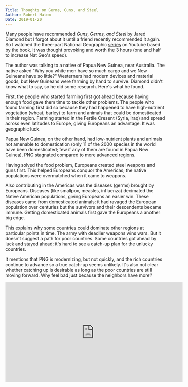 ```yaml
---
Title: Thoughts on Germs, Guns, and Steel
Author: Robert Hatem
Date: 2019-01-20
---
```


Many people have recommended *Guns, Germs, and Steel* by Jared Diamond but I forgot about it until a friend recently recommended it again. So I watched the three-part National Geographic [series](https://www.google.comhttps://www.youtube.com/watch?v=QwZ4s8Fsv94&t=29s) on Youtube based by the book. It was thought provoking and worth the 3 hours (one and half to increase Nat Geo's speed).

The author was talking to a native of Papua New Guinea, near Australia. The native asked "Why you white men have so much cargo and we New Guineans have so little?" Westerners had modern devices and material goods, but New Guineans were farming by hand to survive. Diamond didn't know what to say, so he did some research. Here's what he found.

First, the people who started farming first got ahead because having enough food gave them time to tackle other problems. The people who found farming first did so because they had happened to have high-nutrient vegetation (wheat, barley) to farm and animals that could be domesticated in their region. Farming started in the Fertile Cresent (Syria, Iraq) and spread across even latitudes to Europe, giving Europeans an advantage. It was geographic luck.

Papua New Guinea, on the other hand, had low-nutrient plants and animals not amenable to domestication (only 11 of the 2000 species in the world have been domesticated; few if any of them are found in Papua New Guinea). PNG stagnated compared to more advanced regions.

Having solved the food problem, Europeans created steel weapons and guns first. This helped Europeans conquor the Americas; the native populations were overmatched when it came to weapons.

Also contributing in the Americas was the diseases (germs) brought by Europeans. Diseases (like smallpox, measles, influenza) decimated the Native American populations, giving Europeans an easier win. These diseases came from domesticated animals; it had ravaged the European population over centuries but the survivors and their descendents became immune. Getting domesticated animals first gave the Europeans a another big edge.

This explains why some countries could dominate other regions at particular points in time. The army with deadlier weapons wins wars. But it doesn't suggest a path for poor countries. Some countries got ahead by luck and stayed ahead; it's hard to see a catch-up plan for the unlucky countries.

It mentions that PNG is modernizing, but not quickly, and the rich countries continue to advance so a true catch-up seems unlikely. It's also not clear whether catching up is desirable as long as the poor countries are still moving forward. Why feel bad just because the neighbors have more?

<iframe width="560" height="315" src="https://www.youtube.com/embed/QwZ4s8Fsv94" frameborder="0" allow="accelerometer; autoplay; encrypted-media; gyroscope; picture-in-picture" allowfullscreen></iframe>